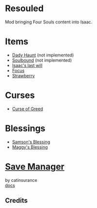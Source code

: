 # Resouled
Mod bringing Four Souls content into Isaac.

# Items
- [Dady Haunt](README/items/DaddyHaunt.md) (not implemented)
- [Soulbound](README/items/Soulbound.md) (not implemented)
- [Isaac's last will](README/items/IsaacsLastWill.md)
- [Focus](README/items/Focus.md)
- [Strawberry](README/items/Strawberry.md)

# Curses
- [Curse of Greed](README/curses/CurseOfGreed.md)

# Blessings
- [Samson's Blessing](README/blessings/SamsonsBlessing.md)
- [Maggy's Blessing](README/blessings/MaggysBlessing.md)

# [Save Manager](https://github.com/catinsurance/IsaacSaveManager)
by catinsurance \
[docs](https://github.com/catinsurance/IsaacSaveManager/wiki)

## Credits
